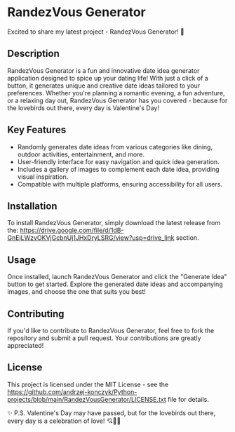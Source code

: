 # RandezVous Generator

Excited to share my latest project - RandezVous Generator! 🎉

## Description
RandezVous Generator is a fun and innovative date idea generator application designed to spice up your dating life! With just a click of a button, it generates unique and creative date ideas tailored to your preferences. Whether you're planning a romantic evening, a fun adventure, or a relaxing day out, RandezVous Generator has you covered - because for the lovebirds out there, every day is Valentine's Day!

## Key Features
- Randomly generates date ideas from various categories like dining, outdoor activities, entertainment, and more.
- User-friendly interface for easy navigation and quick idea generation.
- Includes a gallery of images to complement each date idea, providing visual inspiration.
- Compatible with multiple platforms, ensuring accessibility for all users.

## Installation
To install RandezVous Generator, simply download the latest release from the: https://drive.google.com/file/d/1dB-GnEjLWzvOKVjGcbnUj1JHxDryLSRG/view?usp=drive_link section.

## Usage
Once installed, launch RandezVous Generator and click the "Generate Idea" button to get started. Explore the generated date ideas and accompanying images, and choose the one that suits you best!

## Contributing
If you'd like to contribute to RandezVous Generator, feel free to fork the repository and submit a pull request. Your contributions are greatly appreciated!

## License
This project is licensed under the MIT License - see the https://github.com/andrzej-konczyk/Python-projects/blob/main/RandezVousGenerator/LICENSE.txt file for details.

✨ P.S. Valentine's Day may have passed, but for the lovebirds out there, every day is a celebration of love! 💘💑💖
